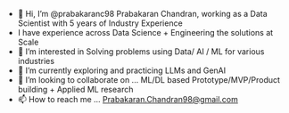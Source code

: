 - 👋 Hi, I’m @prabakaranc98 Prabakaran Chandran, working as a Data Scientist  with 5 years of Industry Experience
- I have experience across Data Science + Engineering the solutions at Scale
- 👀 I’m interested in Solving problems using Data/ AI / ML for various industries 
- 🌱 I’m currently exploring and practicing LLMs and GenAI
- 💞️ I’m looking to collaborate on ... ML/DL based Prototype/MVP/Product building + Applied ML research
- 📫 How to reach me ... Prabakaran.Chandran98@gmail.com

<!---
prabakaranc98/prabakaranc98 is a ✨ special ✨ repository because its `README.md` (this file) appears on your GitHub profile.
You can click the Preview link to take a look at your changes.
--->
